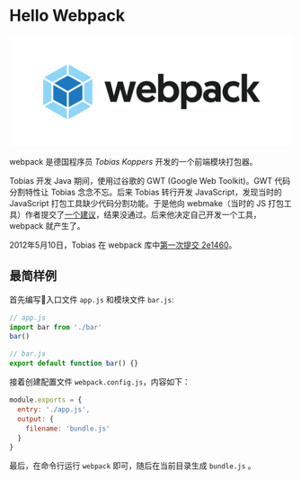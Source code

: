 # Hello Webpack

![Webpack Logo](./assets/logo-on-white-bg.png)

webpack 是德国程序员 *Tobias Koppers* 开发的一个前端模块打包器。

Tobias 开发 Java 期间，使用过谷歌的 GWT (Google Web Toolkit)。GWT 代码分割特性让 Tobias 念念不忘。后来 Tobias 转行开发 JavaScript，发现当时的 JavaScript 打包工具缺少代码分割功能。于是他向 webmake（当时的 JS 打包工具）作者提交了[一个建议](https://github.com/medikoo/modules-webmake/issues/7)，结果没通过。后来他决定自己开发一个工具，webpack 就产生了。

2012年5月10日，Tobias 在 webpack 库中[第一次提交 2e1460](https://github.com/webpack/webpack/commit/2e1460036c5349951da86c582006c7787c56c543)。

## 最简样例

首先编写入口文件 `app.js` 和模块文件 `bar.js`:

```js
// app.js
import bar from './bar'
bar()
```

```js
// bar.js
export default function bar() {}
```

接着创建配置文件 `webpack.config.js`，内容如下：

```js
module.exports = {
  entry: './app.js',
  output: {
    filename: 'bundle.js'
  }
}
```

最后，在命令行运行 `webpack` 即可，随后在当前目录生成 `bundle.js` 。